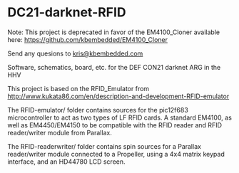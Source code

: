 DC21-darknet-RFID
=================

Note: This project is deprecated in favor of the EM4100_Cloner available here: https://github.com/kbembedded/EM4100_Cloner

Send any quesions to kris@kbembedded.com

Software, schematics, board, etc. for the DEF CON21 darknet ARG in the HHV

This project is based on the RFID_Emulator from http://www.kukata86.com/en/description-and-development-RFID-emulator

The RFID-emulator/ folder contains sources for the pic12f683 microcontroller to act as two types of LF RFID cards.  A standard EM4100, as well as EM4450/EM4150 to be compatible with the RFID reader and RFID reader/writer module from Parallax.  

The RFID-readerwriter/ folder contains spin sources for a Parallax reader/writer module connected to a Propeller, using a 4x4 matrix keypad interface, and an HD44780 LCD screen.
